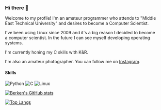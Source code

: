 ### Hi there 👋

Welcome to my profile! I'm an amateur programmer who attends to "Middle East Technical University" and desires to become a Computer Scientist.

I've been using Linux since 2009 and it's a big reason I decided to become a computer scientist. In the future I can see myself developing operating systems.

I'm currently honing my C skills with K&R.

I'm also an amateur photographer. You can follow me on [Instagram](https://www.instagram.com/berken.tekin/).

#### Skills
![Python](https://img.shields.io/badge/Python-FFD43B?style=for-the-badge&logo=python&logoColor=darkgreen)
![C](https://img.shields.io/badge/C-00599C?style=for-the-badge&logo=c&logoColor=white!)
![Linux](https://img.shields.io/badge/Linux-FCC624?style=for-the-badge&logo=linux&logoColor=black)

[![Berken's GitHub stats](https://github-readme-stats.vercel.app/api?username=berkentekin&include_all_commits=true&exclude_repo=K-R2_Solutions,sicp-solutions,dotfiles,berkentekin&show_icons=true&theme=radical&role=OWNER,ORGANIZATION_MEMBER,COLLABORATOR)](https://github.com/anuraghazra/github-readme-stats)

[![Top Langs](https://github-readme-stats.vercel.app/api/top-langs/?username=berkentekin&layout=compact&exclude_repo=K-R2_Solutions,sicp-solutions,dotfiles,berkentekin&theme=radical&role=OWNER,ORGANIZATION_MEMBER,COLLABORATOR)](https://github.com/anuraghazra/github-readme-stats)

<!--
**berkentekin/berkentekin** is a ✨ _special_ ✨ repository because its `README.md` (this file) appears on your GitHub profile.

Here are some ideas to get you started:

- 🔭 I’m currently working on ...
- 🌱 I’m currently learning ...
- 👯 I’m looking to collaborate on ...
- 🤔 I’m looking for help with ...
- 💬 Ask me about ...
- 📫 How to reach me: ...
- 😄 Pronouns: ...
- ⚡ Fun fact: ...
-->
